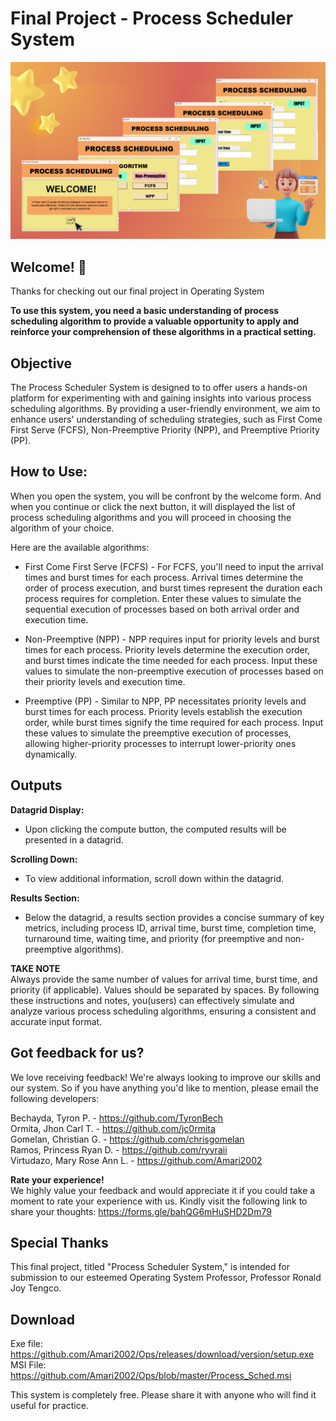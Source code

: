 # Final Project - Process Scheduler System
![Design preview for the Frontpage section of Process Scheduler System](/image/Process_Scheduler_Preview.png)

## Welcome! 👋
Thanks for checking out our final project in Operating System

**To use this system, you need a basic understanding of process scheduling algorithm to provide a valuable opportunity to apply and reinforce your comprehension of these algorithms in a practical setting.**

## Objective 
The Process Scheduler System is designed to  to offer users a hands-on platform for experimenting with and gaining insights into various process scheduling algorithms. By providing a user-friendly environment, we aim to enhance users' understanding of scheduling strategies, such as First Come First Serve (FCFS), Non-Preemptive Priority (NPP), and Preemptive Priority (PP).

## How to Use:
When you open the system, you will be confront by the welcome form. And when you continue or click the next button, it will displayed the list of process scheduling algorithms and you will proceed in choosing the algorithm of your choice.

Here are the available algorithms:

- First Come First Serve (FCFS) - For FCFS, you'll need to input the arrival times and burst times for each process. Arrival times determine the order of process execution, and burst times represent the duration each process requires for completion. Enter these values to simulate the sequential execution of processes based on both arrival order and execution time.

- Non-Preemptive (NPP) - NPP requires input for priority levels and burst times for each process. Priority levels determine the execution order, and burst times indicate the time needed for each process. Input these values to simulate the non-preemptive execution of processes based on their priority levels and execution time.

- Preemptive (PP) - Similar to NPP, PP necessitates priority levels and burst times for each process. Priority levels establish the execution order, while burst times signify the time required for each process. Input these values to simulate the preemptive execution of processes, allowing higher-priority processes to interrupt lower-priority ones dynamically.

## Outputs
**Datagrid Display:**</br>
- Upon clicking the compute button, the computed results will be presented in a datagrid.

**Scrolling Down:** </br>
- To view additional information, scroll down within the datagrid.

**Results Section:** </br>
- Below the datagrid, a results section provides a concise summary of key metrics, including process ID, arrival time, burst time, completion time, turnaround time, waiting time, and priority (for preemptive and non-preemptive algorithms).


**TAKE NOTE** </br>
Always provide the same number of values for arrival time, burst time, and priority (if applicable). Values should be separated by spaces.
By following these instructions and notes, you(users) can effectively simulate and analyze various process scheduling algorithms, ensuring a consistent and accurate input format.

## Got feedback for us?
We love receiving feedback! We're always looking to improve our skills and our system. So if you have anything you'd like to mention, please email the following developers:




Bechayda, Tyron P. - https://github.com/TyronBech</br>
Ormita, Jhon Carl T. - https://github.com/jc0rmita</br>
Gomelan, Christian G. - https://github.com/chrisgomelan</br>
Ramos, Princess Ryan D. - https://github.com/ryyraii</br>
Virtudazo, Mary Rose Ann L. - https://github.com/Amari2002</br>



**Rate your experience!**</br>
We highly value your feedback and would appreciate it if you could take a moment to rate your experience with us. Kindly visit the following link to share your thoughts: https://forms.gle/bahQG6mHuSHD2Dm79

## Special Thanks
This final project, titled "Process Scheduler System," is intended for submission to our esteemed Operating System Professor, Professor Ronald Joy Tengco. 


## Download
Exe file: https://github.com/Amari2002/Ops/releases/download/version/setup.exe </br>
MSI File: </br>https://github.com/Amari2002/Ops/blob/master/Process_Sched.msi

This system is completely free. Please share it with anyone who will find it useful for practice.
